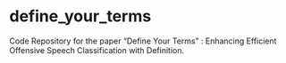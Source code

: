 # define_your_terms
Code Repository for the paper “Define Your Terms” : Enhancing Efficient Offensive Speech Classification with Definition. 
